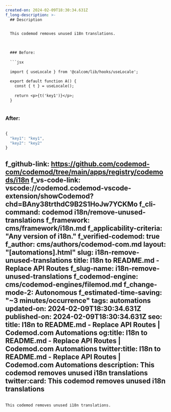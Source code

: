 ```yaml
---
created-on: 2024-02-09T18:30:34.631Z
f_long-description: >-
  ## Description
  

  This codemod removes unused i18n translations.
  

  
  ### Before:
  
  ```jsx
  
  import { useLocale } from '@calcom/lib/hooks/useLocale';
  
  export default function A() {
  	const { t } = useLocale();
  
  	return <p>{t('key1')}</p>;
  }
  
  ```
  
  ### After:
  
  ```jsx
  
  {
  	"key1": "key1",
  	"key2": "key2"
  }
  
  ```
f_github-link: https://github.com/codemod-com/codemod/tree/main/apps/registry/codemods/i18n
f_vs-code-link: vscode://codemod.codemod-vscode-extension/showCodemod?chd=BAny38trthdC9B2S1HoJw7YCKMo
f_cli-command: codemod i18n/remove-unused-translations
f_framework: cms/framework/i18n.md
f_applicability-criteria: "Any version of i18n."
f_verified-codemod: true
f_author: cms/authors/codemod-com.md
layout: "[automations].html"
slug: i18n-remove-unused-translations
title: I18n to README.md - Replace API Routes
f_slug-name: i18n-remove-unused-translations
f_codemod-engine: cms/codemod-engines/filemod.md
f_change-mode-2: Autonomous
f_estimated-time-saving: "~3 minutes/occurrence"
tags: automations
updated-on: 2024-02-09T18:30:34.631Z
published-on: 2024-02-09T18:30:34.631Z
seo:
  title: I18n to README.md - Replace API Routes | Codemod.com Automations
  og:title: I18n to README.md - Replace API Routes | Codemod.com Automations
  twitter:title: I18n to README.md - Replace API Routes | Codemod.com Automations
  description: This codemod removes unused i18n translations
  twitter:card: This codemod removes unused i18n translations
---
```

This codemod removes unused i18n translations.